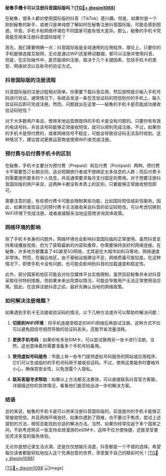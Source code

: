 **秘魯手機卡可以注册抖音国际版吗？[[TG💪+ @esim1088](https://t.me/s/esim1088)]**

在秘魯，很多人都对使用国际版的抖音（TikTok）感兴趣。但是，如果你是一个刚到秘魯的新手，或者只是单纯想了解如何在秘魯注册抖音国际版，可能会感到困惑。毕竟，手机卡和网络环境在不同国家可能有很大差异。那么，秘魯的手机卡究竟能否用来注册抖音国际版呢？

首先，我们需要明确一点：抖音国际版是全球通用的应用程序，理论上，只要你的手机能够连接互联网，无论是通过WiFi还是移动数据，都可以注册并使用抖音。但是，在实际操作中，是否能顺利注册，取决于几个关键因素，包括手机卡的类型、网络状况以及账号的验证方式。

### 抖音国际版的注册流程

抖音国际版的注册过程相对简单。你需要下载抖音应用，然后按照提示输入手机号码进行验证。通常情况下，系统会发送一条包含验证码的短信到你的手机上，输入验证码后即可完成注册。然而，问题就出在这里——秘魯的手机卡是否能成功接收验证码短信？

对于大多数用户来说，使用本地运营商提供的手机卡是没有问题的。只要你有有效的电话号码，并且该号码能够正常接收短信，就可以顺利完成注册。不过，如果你的手机卡是预付费的，或者网络信号不稳定，可能会导致验证码无法及时收到。这种情况下，建议尝试更换运营商或使用WiFi来完成注册。

### 预付费与后付费手机卡的区别

在秘魯，手机卡主要分为预付费（Prepaid）和后付费（Postpaid）两种。预付费卡不需要签订长期合同，适合短期旅行者或不想绑定太多信息的人群；而后付费卡则需要提供更多的个人信息，并且通常要求每月支付固定的费用。对于想要注册抖音国际版的用户来说，这两种卡都没有本质上的区别，只要能够正常接收短信即可。

需要注意的是，有些预付费卡可能会限制某些功能，比如国际短信或彩信服务。因此，如果你发现自己的预付费卡无法接收来自抖音的验证码短信，可以考虑切换到WiFi环境下完成注册，或者直接联系当地运营商咨询具体政策。

### 网络环境的影响

除了手机卡本身的问题外，网络环境也会影响抖音国际版的正常使用。虽然抖音支持离线播放视频，但为了获取最新的内容和推荐，你需要保持良好的网络连接。在秘魯，许多地方都覆盖了4G甚至5G网络，尤其是在大城市如利马等地，网络速度非常快。然而，在偏远地区，由于基础设施建设不足，网络质量可能较差。在这种情况下，即使手机卡没有问题，也可能会影响到抖音的加载速度和稳定性。

此外，部分国家和地区可能会对社交媒体平台实施限制。虽然目前秘魯并未对抖音采取任何特别措施，但如果未来出现类似情况，可能会导致用户无法正常使用该应用。因此，在选择注册抖音之前，最好先确认当地的网络政策。

### 如何解决注册难题？

如果遇到手机卡无法接收验证码的情况，以下几种方法或许可以帮助你解决问题：

1. **切换到WiFi环境**：将手机连接至稳定的WiFi网络后再尝试注册。这种方式不仅可以避免因信号弱而导致的验证码丢失，还能节省流量消耗。
   
2. **更换手机号码**：如果你有多张SIM卡，可以尝试换用另一张卡进行注册。当然，这也意味着你需要准备多个手机号码备用。

3. **使用虚拟号码服务**：市面上有一些专门提供虚拟号码服务的网站或应用程序，它们可以生成临时的手机号码用于接收验证码。不过，使用这类服务时要格外小心，确保其安全性，以免泄露个人隐私。

4. **联系客服寻求帮助**：如果以上方法都无法奏效，可以直接联系抖音官方客服，详细描述你的具体情况，看看他们能否给出进一步的解决方案。

### 结语

总的来说，秘魯的手机卡是可以用来注册抖音国际版的，前提是你的手机卡能够正常接收短信，并且网络环境良好。如果你遇到了困难，也不要过于焦虑，尝试上述提到的方法，相信总能找到合适的解决办法。当然，如果你经常往返于多个国家之间，不妨考虑购买一张支持全球漫游的eSIM卡，这样不仅方便快捷，还能享受更加灵活多变的服务体验。

无论你是想记录生活点滴，还是仅仅想娱乐消遣，抖音都是一个不错的选择。希望每位读者都能轻松地加入这个充满创意的世界，享受属于自己的精彩时光！[[TG💪+ @esim1088](https://t.me/s/esim1088)]

[[TG💪+ @esim1088](https://t.me/s/esim1088) ![Image](https://i.postimg.cc/4NQfJmqS/Snipaste-2025-05-13-00-14-12.png)]